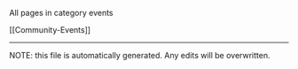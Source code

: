 All pages in category events

[[Community-Events]] 

*****
NOTE: this file is automatically generated. Any edits will be overwritten.
